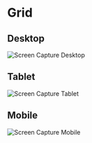 # Grid

## Desktop
![Screen Capture Desktop](https://github.com/kevinbdx35/Grid/blob/main/screencapture-kevinbdx35-github-io-Grid-2022-04-27-14_51_36.png?raw=true)

## Tablet
![Screen Capture Tablet]()

## Mobile
![Screen Capture Mobile]()
